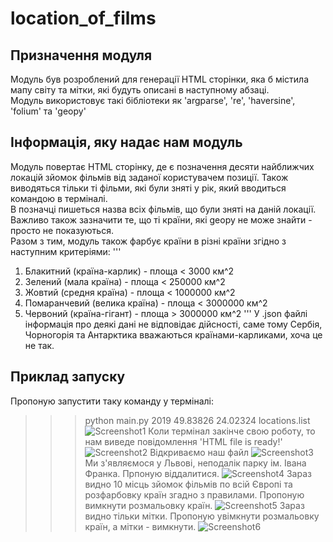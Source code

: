 # location_of_films

## Призначення модуля
Модуль був розроблений для генерації HTML сторінки, яка б містила мапу світу та мітки, які будуть описані в наступному абзаці.  
Модуль використовує такі бібліотеки як 'argparse', 're', 'haversine', 'folium' та 'geopy'

## Інформація, яку надає нам модуль
Модуль повертає HTML сторінку, де є позначення десяти найближчих локацій зйомок фільмів від заданої користувачем позиції. Також виводяться тільки ті фільми, які були зняті у рік, який вводиться командою в терміналі.  
В позначці пишеться назва всіх фільмів, що були зняті на даній локації.
Важливо також зазначити те, що ті країни, які geopy не може знайти - просто не показуються.  
Разом з тим, модуль також фарбує країни в різні країни згідно з наступним критеріями:
'''
1. Блакитний (країна-карлик) - площа < 3000 км^2
2. Зелений (мала країна) - площа < 250000 км^2
3. Жовтий (средня країна) - площа < 1000000 км^2
4. Помаранчевий (велика країна) - площа < 3000000 км^2
5. Червоний (країна-гігант) - площа > 3000000 км^2 
'''
У .json файлі інформація про деякі дані не відповідає дійсності, саме тому Сербія, Чорногорія та Антарктика вважаються країнами-карликами, хоча це не так.

## Приклад запуску
Пропоную запустити таку команду у терміналі:
>>> python main.py 2019 49.83826 24.02324 locations.list
![Screenshot1](https://github.com/UkrKreuzritter/location_of_films/tree/develop/screen_start_work.png)
Коли термінал закінче свою роботу, то нам виведе повідомлення 'HTML file is ready!'
![Screenshot2](https://github.com/UkrKreuzritter/location_of_films/tree/develop/screen_finish_work.png)
Відкриваємо наш файл
![Screenshot3](https://github.com/UkrKreuzritter/location_of_films/tree/develop/screen_spawn.png)
Ми з'являємося у Львові, неподалік парку ім. Івана Франка. Прпоную віддалитися.
![Screenshot4](https://github.com/UkrKreuzritter/location_of_films/tree/develop/screen_of_work.png)
Зараз видно 10 місць зйомок фільмів по всій Європі та розфарбовку країн згадно з правилами. Пропоную вимкнути розмальовку країн.
![Screenshot5](https://github.com/UkrKreuzritter/location_of_films/tree/develop/screen_without_area.png)
Зараз видно тільки мітки. Пропоную увімкнути розмальовку країн, а мітки - вимкнути.
![Screenshot6](https://github.com/UkrKreuzritter/location_of_films/tree/develop/screen_without_marks.png)

